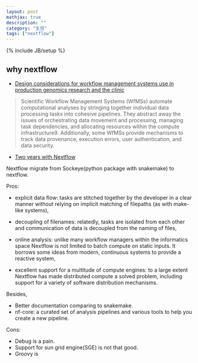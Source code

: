 ```yaml
---
layout: post
mathjax: true
description: ""
category: "生信"
tags: ["nextflow"]
---
```

{% include JB/setup %}

## why nextflow
 
- [Design considerations for workflow management systems use in production genomics research and the clinic](https://www.nature.com/articles/s41598-021-99288-8)
> Scientific Workflow Management Systems (WfMSs) automate computational analyses by stringing together individual data processing tasks into cohesive pipelines. They abstract away the issues of orchestrating data movement and processing, managing task dependencies, and allocating resources within the compute infrastructure9. Additionally, some WfMSs provide mechanisms to track data provenance, execution errors, user authentication, and data security. 

- [Two years with Nextflow](https://labs.epi2me.io/two-years-of-nextflow/#discussion)

Nextflow migrate from Sockeye(python package with snakemake) to nextflow.


Pros:

- explicit data flow: tasks are stitched together by the developer in a clear manner without relying on implicit matching of filepaths (as with make-like systems),

- decoupling of filenames: relatedly, tasks are isolated from each other and communication of data is decoupled from the naming of files,

- online analysis: unlike many workflow managers within the informatics space Nextflow is not limited to batch compute on static inputs. It borrows some ideas from modern, continuous systems to provide a reactive system,

- excellent support for a multitude of compute engines: to a large extent Nextflow has made distributed compute a solved problem, including support for a variety of software distribution mechanisms.

Besides,

- Better documentation comparing to snakemake.
- nf-core: a curated set of analysis pipelines and various tools to help you create a new pipeline.

Cons:
- Debug is a pain.
- Support for sun grid engine(SGE) is not that good.
- Groovy is 